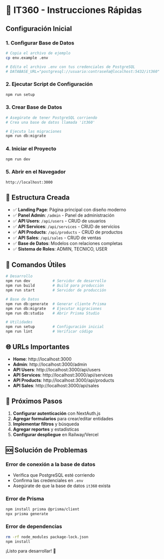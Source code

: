 # 🚀 IT360 - Instrucciones Rápidas

## Configuración Inicial

### 1. Configurar Base de Datos
```bash
# Copia el archivo de ejemplo
cp env.example .env

# Edita el archivo .env con tus credenciales de PostgreSQL
# DATABASE_URL="postgresql://usuario:contraseña@localhost:5432/it360"
```

### 2. Ejecutar Script de Configuración
```bash
npm run setup
```

### 3. Crear Base de Datos
```bash
# Asegúrate de tener PostgreSQL corriendo
# Crea una base de datos llamada 'it360'

# Ejecuta las migraciones
npm run db:migrate
```

### 4. Iniciar el Proyecto
```bash
npm run dev
```

### 5. Abrir en el Navegador
```
http://localhost:3000
```

## 📁 Estructura Creada

- ✅ **Landing Page**: Página principal con diseño moderno
- ✅ **Panel Admin**: `/admin` - Panel de administración
- ✅ **API Users**: `/api/users` - CRUD de usuarios
- ✅ **API Services**: `/api/services` - CRUD de servicios  
- ✅ **API Products**: `/api/products` - CRUD de productos
- ✅ **API Sales**: `/api/sales` - CRUD de ventas
- ✅ **Base de Datos**: Modelos con relaciones completas
- ✅ **Sistema de Roles**: ADMIN, TECNICO, USER

## 🔧 Comandos Útiles

```bash
# Desarrollo
npm run dev          # Servidor de desarrollo
npm run build        # Build para producción
npm run start        # Servidor de producción

# Base de Datos
npm run db:generate  # Generar cliente Prisma
npm run db:migrate   # Ejecutar migraciones
npm run db:studio    # Abrir Prisma Studio

# Utilidades
npm run setup        # Configuración inicial
npm run lint         # Verificar código
```

## 🌐 URLs Importantes

- **Home**: http://localhost:3000
- **Admin**: http://localhost:3000/admin
- **API Users**: http://localhost:3000/api/users
- **API Services**: http://localhost:3000/api/services
- **API Products**: http://localhost:3000/api/products
- **API Sales**: http://localhost:3000/api/sales

## 📝 Próximos Pasos

1. **Configurar autenticación** con NextAuth.js
2. **Agregar formularios** para crear/editar entidades
3. **Implementar filtros** y búsqueda
4. **Agregar reportes** y estadísticas
5. **Configurar despliegue** en Railway/Vercel

## 🆘 Solución de Problemas

### Error de conexión a la base de datos
- Verifica que PostgreSQL esté corriendo
- Confirma las credenciales en `.env`
- Asegúrate de que la base de datos `it360` exista

### Error de Prisma
```bash
npm install prisma @prisma/client
npx prisma generate
```

### Error de dependencias
```bash
rm -rf node_modules package-lock.json
npm install
```

¡Listo para desarrollar! 🎉 